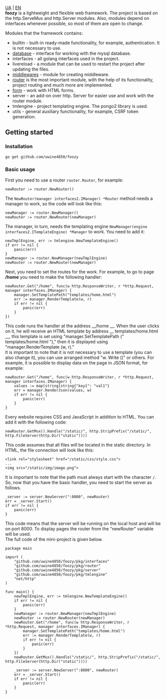 [UA](https://github.com/uwine4850/foozy/blob/master/docs/ua/ua_readme.md) | [EN](https://github.com/uwine4850/foozy)<br>
__foozy__ is a lightweight and flexible web framework. The project is based on the http.ServeMux and http.Server modules.
Also, modules depend on interfaces whenever possible, so most of them are open to change.

Modules that the framework contains: <br>
* builtin - built-in ready-made functionality, for example, authentication. It is not necessary to use.
* [database](https://github.com/uwine4850/foozy/blob/master/docs/en/database.md) - interface for working with the mysql database.
* interfaces - all golang interfaces used in the project.
* livereload - a module that can be used to restart the project after updating the files.
* [middlewares](https://github.com/uwine4850/foozy/blob/master/docs/en/middlewares.md) - module for creating middleware.
* [router](https://github.com/uwine4850/foozy/blob/master/docs/en/router.md) is the most important module, with the help of its functionality, project routing and much more are implemented.
* [form](https://github.com/uwine4850/foozy/blob/master/docs/en/form.md) - work with HTML forms.
* server - an add-on over http. Server for easier use and work with the router module.
* tmlengine - project templating engine. The pongo2 library is used.
* utils - general auxiliary functionality, for example, CSRF token generation.
## Getting started

### Installation
```
go get github.com/uwine4850/foozy
```

### Basic usage
First you need to use a router ``router.Router``, for example:
```
newRouter := router.NewRouter()
```
The ``NewRouter(manager interfaces2.IManager) *Router`` method needs a manager to work, so the code will look like this:
```
newManager := router.NewManager()
newRouter := router.NewRouter(newManager)
```
The manager, in turn, needs the templating engine ``NewManager(engine interfaces2.ITemplateEngine) *Manager`` to work.
You need to add it:
```
newTmplEngine, err := tmlengine.NewTemplateEngine()
if err != nil {
    panic(err)
}
newManager := router.NewManager(newTmplEngine)
newRouter := router.NewRouter(newManager)
```
Next, you need to set the routes for the work. For example, to go to page __/home__ you need to make the following handler:
```
newRouter.Get("/home", func(w http.ResponseWriter, r *http.Request, manager interfaces.IManager) {
    manager.SetTemplatePath("templates/home.html")
    err := manager.RenderTemplate(w, r)
    if err != nil {
        panic(err)
    }
})
```
This code runs the handler at the address __/home __. When the user clicks on it, he will receive an HTML template by address
__ templates/home.html __, this template is set using "manager.SetTemplatePath (" templates/home.html ")," then
it is displayed using "manager.RenderTemplate (w, r)." <br>
It is important to note that it is not necessary to use a template (you can also change it), you can use
arranged method "w. Write ()" or others. For example, it is possible to display data on the page in JSON format, for example:
```
newRouter.Get("/home", func(w http.ResponseWriter, r *http.Request, manager interfaces.IManager) {
    values := map[string]string{"key1": "val1"}
    err = manager.RenderJson(values, w)
    if err != nil {
        panic(err)
    }
}
```
Every website requires CSS and JavaScript in addition to HTML. You can add it with the following code:
```
newRouter.GetMux().Handle("/static/", http.StripPrefix("/static/", http.FileServer(http.Dir("static"))))
```
This code assumes that all files will be located in the static directory. In HTML, the file connection will look like this:
```
<link rel="stylesheet" href="/static/css/style.css">
...
<img src="/static/img/image.png">
```
It is important to note that the path must always start with the character ``/``.<br>
So, now that you have the basic handler, you need to start the server as follows.
```
_server := server.NewServer(":8000", newRouter)
err = _server.Start()
if err != nil {
    panic(err)
}
```
This code means that the server will be running on the local host and will be on port 8000. To display pages
the router from the "newRouter" variable will be used. <br>
The full code of the mini-project is given below.
```
package main

import (
    "github.com/uwine4850/foozy/pkg/interfaces"
    "github.com/uwine4850/foozy/pkg/router"
    "github.com/uwine4850/foozy/pkg/server"
    "github.com/uwine4850/foozy/pkg/tmlengine"
    "net/http"
)

func main() {
    newTmplEngine, err := tmlengine.NewTemplateEngine()
    if err != nil {
        panic(err)
    }
    newManager := router.NewManager(newTmplEngine)
    newRouter := router.NewRouter(newManager)
    newRouter.Get("/home", func(w http.ResponseWriter, r *http.Request, manager interfaces.IManager) {
        manager.SetTemplatePath("templates/home.html")
        err := manager.RenderTemplate(w, r)
        if err != nil {
            panic(err)
        }
    })
    newRouter.GetMux().Handle("/static/", http.StripPrefix("/static/", http.FileServer(http.Dir("static"))))
    
    _server := server.NewServer(":8000", newRouter)
    err = _server.Start()
    if err != nil {
        panic(err)
    }
}
```